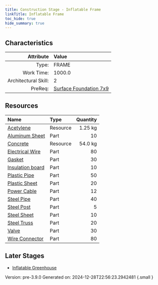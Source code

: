 ```yaml
---
title: Construction Stage - Inflatable Frame
linkTitle: Inflatable Frame
toc_hide: true
hide_summary: true
---
```


## Characteristics

| Attribute      | Value |
|--------:|:------|
|Type:|FRAME|
|Work Time:|1000.0|
|Architectural Skill:|2|
|PreReq:|[Surface Foundation 7x9](/docs/definitions/construction/surface-foundation-7x9)|

## Resources

| Name | Type | Quantity |
|:-----|:-----|-----:|
|[Acetylene](/docs/definitions/resource/acetylene)|Resource|1.25 kg|
|[Aluminum Sheet](/docs/definitions/part/aluminum-sheet)|Part|10|
|[Concrete](/docs/definitions/resource/concrete)|Resource|54.0 kg|
|[Electrical Wire](/docs/definitions/part/electrical-wire)|Part|80|
|[Gasket](/docs/definitions/part/gasket)|Part|30|
|[Insulation board](/docs/definitions/part/insulation-board)|Part|10|
|[Plastic Pipe](/docs/definitions/part/plastic-pipe)|Part|50|
|[Plastic Sheet](/docs/definitions/part/plastic-sheet)|Part|20|
|[Power Cable](/docs/definitions/part/power-cable)|Part|12|
|[Steel Pipe](/docs/definitions/part/steel-pipe)|Part|40|
|[Steel Post](/docs/definitions/part/steel-post)|Part|5|
|[Steel Sheet](/docs/definitions/part/steel-sheet)|Part|10|
|[Steel Truss](/docs/definitions/part/steel-truss)|Part|20|
|[Valve](/docs/definitions/part/valve)|Part|30|
|[Wire Connector](/docs/definitions/part/wire-connector)|Part|80|

## Later Stages
- [Inflatable Greenhouse](/docs/definitions/construction/inflatable-greenhouse)


Version: pre-3.9.0 Generated on: 2024-12-28T22:56:23.2942481
{.small }